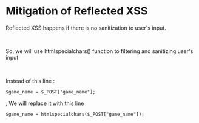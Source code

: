 <h1>Mitigation of Reflected XSS</h1>
<p>Reflected XSS happens if there is no sanitization to user's input.</p><br>
<p>So, we will use htmlspecialchars() function to filtering and sanitizing user's input</p><br>
<p>Instead of this line : </p><code>$game_name = $_POST["game_name"];</code><p>, We will replace it with this line</p><code>$game_name = htmlspecialchars($_POST["game_name"]);</code>
